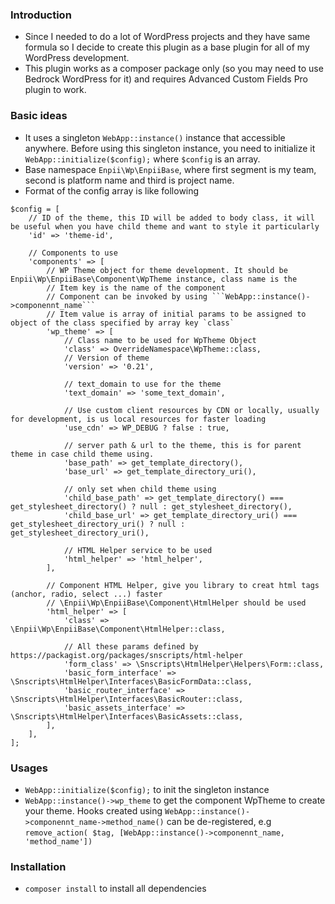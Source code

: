 ### Introduction
- Since I needed to do a lot of WordPress projects and they have same formula so I decide to create this plugin as a base plugin for all of my WordPress development.
- This plugin works as a composer package only (so you may need to use Bedrock WordPress for it) and requires Advanced Custom Fields Pro plugin to work.

### Basic ideas
- It uses a singleton ```WebApp::instance()``` instance that accessible anywhere. Before using this singleton instance, you need to initialize it ```WebApp::initialize($config);``` where `$config` is an array.
- Base namespace `Enpii\Wp\EnpiiBase`, where first segment is my team, second is platform name and third is project name.
- Format of the config array is like following
```$xslt
$config = [
    // ID of the theme, this ID will be added to body class, it will be useful when you have child theme and want to style it particularly
	'id' => 'theme-id',
	
	// Components to use
	'components' => [
	    // WP Theme object for theme development. It should be Enpii\Wp\EnpiiBase\Component\WpTheme instance, class name is the 
	    // Item key is the name of the component
	    // Component can be invoked by using ```WebApp::instance()->componennt_name```
	    // Item value is array of initial params to be assigned to object of the class specified by array key `class` 
		'wp_theme' => [
		    // Class name to be used for WpTheme Object
			'class' => OverrideNamespace\WpTheme::class,
			// Version of theme
			'version' => '0.21',
			
			// text_domain to use for the theme
			'text_domain' => 'some_text_domain',
			
			// Use custom client resources by CDN or locally, usually for development, is us local resources for faster loading
			'use_cdn' => WP_DEBUG ? false : true,
			
			// server path & url to the theme, this is for parent theme in case child theme using. 
			'base_path' => get_template_directory(),
			'base_url' => get_template_directory_uri(),

			// only set when child theme using
			'child_base_path' => get_template_directory() === get_stylesheet_directory() ? null : get_stylesheet_directory(),
			'child_base_url' => get_template_directory_uri() === get_stylesheet_directory_uri() ? null : get_stylesheet_directory_uri(),

            // HTML Helper service to be used
			'html_helper' => 'html_helper',
		],
		
		// Component HTML Helper, give you library to creat html tags (anchor, radio, select ...) faster
		// \Enpii\Wp\EnpiiBase\Component\HtmlHelper should be used
		'html_helper' => [
			'class' => \Enpii\Wp\EnpiiBase\Component\HtmlHelper::class,
			
			// All these params defined by https://packagist.org/packages/snscripts/html-helper 
			'form_class' => \Snscripts\HtmlHelper\Helpers\Form::class,
			'basic_form_interface' => \Snscripts\HtmlHelper\Interfaces\BasicFormData::class,
			'basic_router_interface' => \Snscripts\HtmlHelper\Interfaces\BasicRouter::class,
			'basic_assets_interface' => \Snscripts\HtmlHelper\Interfaces\BasicAssets::class,
		],
	],
];
```

### Usages
- ```WebApp::initialize($config);``` to init the singleton instance
- ```WebApp::instance()->wp_theme``` to get the component WpTheme to create your theme. Hooks created using ```WebApp::instance()->componennt_name->method_name()``` can be de-registered, e.g ```remove_action( $tag, [WebApp::instance()->componennt_name, 'method_name'])```  

### Installation
- ```composer install``` to install all dependencies